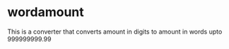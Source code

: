 # wordamount
This is a converter that converts amount in digits to amount in words upto 999999999.99  
